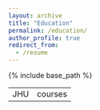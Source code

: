 ```yaml
---
layout: archive
title: "Education"
permalink: /education/
author_profile: true
redirect_from:
  - /resume
---
```


{% include base_path %}

<table>
  <tr>
    <td>JHU</td>
    <td>courses</td>
  </tr>
</table>
